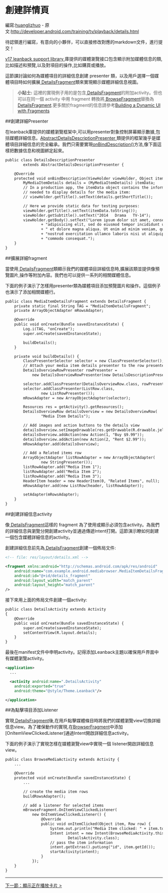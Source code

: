 # 創建詳情頁

編寫:[huanglizhuo](https://github.com/huanglizhuo) - 原文:<http://developer.android.com/training/tv/playback/details.html>

待認領進行編寫，有意向的小夥伴，可以直接修改對應的markdown文件，進行提交！

[ v17 leanback support library ](http://developer.android.com/tools/support-library/features.html#v17-leanback)庫提供的媒體瀏覽接口包含顯示附加媒體信息的類,比如描述和預覽,以及對項目的操作,比如購買或播放。


這節課討論如何為媒體項目的詳細信息創建 presenter 類，以及用戶選擇一個媒體項目時如何擴展[ DetailsFragment](http://developer.android.com/reference/android/support/v17/leanback/app/DetailsFragment.html)類來實現顯示媒體詳細信息視圖。

> **小貼士:** 這裡的實現例子用的是包含[ DetailsFragment](http://developer.android.com/reference/android/support/v17/leanback/app/DetailsFragment.html)的附加activity。但也可以在同一個 activity 中用 fragment 轉換將[ BrowseFragment](http://developer.android.com/reference/android/support/v17/leanback/app/BrowseFragment.html)替換為[ DetailsFragment](http://developer.android.com/reference/android/support/v17/leanback/app/DetailsFragment.html).更多關於fragment的信息請參考[Building a Dynamic UI with Fragments](http://developer.android.com/training/basics/fragments/fragment-ui.html#Replace)

##創建詳細Presenter

在leanback庫提供的媒體瀏覽框架中,可以用presenter對象控制屏幕顯示數據,包括媒體詳細信息。[AbstractDetailsDescriptionPresenter ](http://developer.android.com/reference/android/support/v17/leanback/widget/AbstractDetailsDescriptionPresenter.html)類提供的框架幾乎是媒體項目詳細信息的完全繼承。我們只需要實現[onBindDescription()]()方法,像下面這樣把數據信息和視圖綁定起來。

```xml
public class DetailsDescriptionPresenter
        extends AbstractDetailsDescriptionPresenter {

    @Override
    protected void onBindDescription(ViewHolder viewHolder, Object itemData) {
        MyMediaItemDetails details = (MyMediaItemDetails) itemData;
        // In a production app, the itemData object contains the information
        // needed to display details for the media item:
        // viewHolder.getTitle().setText(details.getShortTitle());

        // Here we provide static data for testing purposes:
        viewHolder.getTitle().setText(itemData.toString());
        viewHolder.getSubtitle().setText("2014   Drama   TV-14");
        viewHolder.getBody().setText("Lorem ipsum dolor sit amet, consectetur "
                + "adipisicing elit, sed do eiusmod tempor incididunt ut labore "
                + " et dolore magna aliqua. Ut enim ad minim veniam, quis "
                + "nostrud exercitation ullamco laboris nisi ut aliquip ex ea "
                + "commodo consequat.");
    }
}
```

##擴展詳細fragment

當使用[ DetailsFragment](http://developer.android.com/reference/android/support/v17/leanback/app/DetailsFragment.html)類顯示我們的媒體項目詳細信息時,擴展該類並提供像預覽圖片,操作等附加內容。我們也可以提供一系列的相關媒體信息。

下面的例子演示了怎樣用presenter類為媒體項目添加預覽圖片和操作。這個例子也演示了添加相關媒體行。

```xml
public class MediaItemDetailsFragment extends DetailsFragment {
    private static final String TAG = "MediaItemDetailsFragment";
    private ArrayObjectAdapter mRowsAdapter;

    @Override
    public void onCreate(Bundle savedInstanceState) {
        Log.i(TAG, "onCreate");
        super.onCreate(savedInstanceState);

        buildDetails();
    }

    private void buildDetails() {
        ClassPresenterSelector selector = new ClassPresenterSelector();
        // Attach your media item details presenter to the row presenter:
        DetailsOverviewRowPresenter rowPresenter =
            new DetailsOverviewRowPresenter(new DetailsDescriptionPresenter());

        selector.addClassPresenter(DetailsOverviewRow.class, rowPresenter);
        selector.addClassPresenter(ListRow.class,
                new ListRowPresenter());
        mRowsAdapter = new ArrayObjectAdapter(selector);

        Resources res = getActivity().getResources();
        DetailsOverviewRow detailsOverview = new DetailsOverviewRow(
                "Media Item Details");

        // Add images and action buttons to the details view
        detailsOverview.setImageDrawable(res.getDrawable(R.drawable.jelly_beans));
        detailsOverview.addAction(new Action(1, "Buy $9.99"));
        detailsOverview.addAction(new Action(2, "Rent $2.99"));
        mRowsAdapter.add(detailsOverview);

        // Add a Related items row
        ArrayObjectAdapter listRowAdapter = new ArrayObjectAdapter(
                new StringPresenter());
        listRowAdapter.add("Media Item 1");
        listRowAdapter.add("Media Item 2");
        listRowAdapter.add("Media Item 3");
        HeaderItem header = new HeaderItem(0, "Related Items", null);
        mRowsAdapter.add(new ListRow(header, listRowAdapter));

        setAdapter(mRowsAdapter);
    }
}
```

##創建詳細信息activity

像[ DetailsFragment](http://developer.android.com/reference/android/support/v17/leanback/app/DetailsFragment.html)這樣的 fragment 為了使用或顯示必須包含activity。為我們的詳細信息與瀏覽分開創建activity並通過傳遞Intent打開。這節演示瞭如何創建一個包含媒體詳細信息的activity。

創建詳細信息前先為[ DetailsFragment](http://developer.android.com/reference/android/support/v17/leanback/app/DetailsFragment.html)創建一個佈局文件:

```xml
<!-- file: res/layout/details.xml -->

<fragment xmlns:android="http://schemas.android.com/apk/res/android"
    android:name="com.example.android.mediabrowser.MediaItemDetailsFragment"
    android:id="@+id/details_fragment"
    android:layout_width="match_parent"
    android:layout_height="match_parent"
/>
```

接下來用上面的佈局文件創建一個activity:

```xml
public class DetailsActivity extends Activity
{
    @Override
    public void onCreate(Bundle savedInstanceState) {
        super.onCreate(savedInstanceState);
        setContentView(R.layout.details);
    }
}
```

最後在manifest文件中申明activity。記得添加Leanback主題以確保用戶界面中有媒體瀏覽activity。

```xml
<application>
  ...

  <activity android:name=".DetailsActivity"
    android:exported="true"
    android:theme="@style/Theme.Leanback"/>

</application>
```

##為點擊項目添加Listener

實現[ DetailsFragment](http://developer.android.com/reference/android/support/v17/leanback/app/DetailsFragment.html)後,在用戶點擊媒體條目時將我們的媒體瀏覽view切換詳細信息view。為了確保動作的實現,在[BrowserFragment]()中添加[OnItemViewClickedListener]通過Intent開啟詳細信息activity。


下面的例子演示了實現怎樣在媒體瀏覽view中實現一個 listener開啟詳細信息view。

```xml
public class BrowseMediaActivity extends Activity {
    ...

    @Override
    protected void onCreate(Bundle savedInstanceState) {
        ...

        // create the media item rows
        buildRowsAdapter();

        // add a listener for selected items
        mBrowseFragment.OnItemViewClickedListener(
            new OnItemViewClickedListener() {
                @Override
                public void onItemClicked(Object item, Row row) {
                    System.out.println("Media Item clicked: " + item.toString());
                    Intent intent = new Intent(BrowseMediaActivity.this,
                            DetailsActivity.class);
                    // pass the item information
                    intent.getExtras().putLong("id", item.getId());
                    startActivity(intent);
                }
            });
    }
}
```

-----------
[下一節：顯示正在播放卡片 >](now-playing.html)